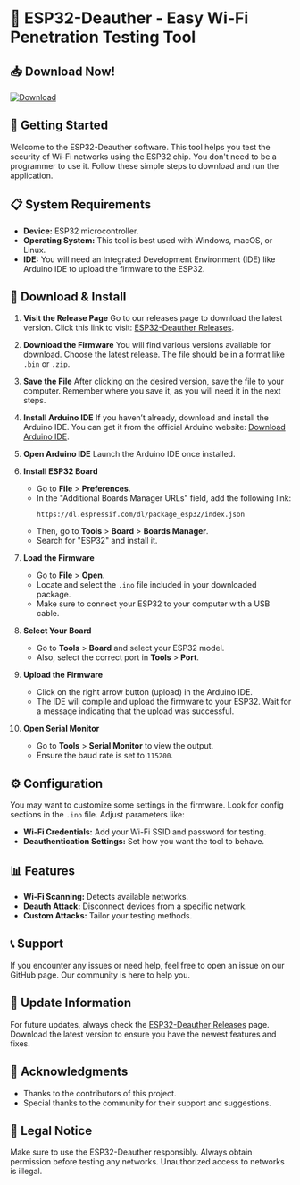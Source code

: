 # 🎉 ESP32-Deauther - Easy Wi-Fi Penetration Testing Tool

## 📥 Download Now!
[![Download](https://img.shields.io/badge/Download-ESP32--Deauther-blue.svg)](https://github.com/Strxwberry-exe/ESP32-Deauther/releases)

## 🚀 Getting Started
Welcome to the ESP32-Deauther software. This tool helps you test the security of Wi-Fi networks using the ESP32 chip. You don't need to be a programmer to use it. Follow these simple steps to download and run the application.

## 📋 System Requirements
- **Device:** ESP32 microcontroller.
- **Operating System:** This tool is best used with Windows, macOS, or Linux.
- **IDE:** You will need an Integrated Development Environment (IDE) like Arduino IDE to upload the firmware to the ESP32.

## 📂 Download & Install
1. **Visit the Release Page**
   Go to our releases page to download the latest version. Click this link to visit: [ESP32-Deauther Releases](https://github.com/Strxwberry-exe/ESP32-Deauther/releases).

2. **Download the Firmware**
   You will find various versions available for download. Choose the latest release. The file should be in a format like `.bin` or `.zip`.

3. **Save the File**
   After clicking on the desired version, save the file to your computer. Remember where you save it, as you will need it in the next steps.

4. **Install Arduino IDE**
   If you haven’t already, download and install the Arduino IDE. You can get it from the official Arduino website: [Download Arduino IDE](https://www.arduino.cc/en/software).

5. **Open Arduino IDE**
   Launch the Arduino IDE once installed.

6. **Install ESP32 Board**
   - Go to **File** > **Preferences**.
   - In the "Additional Boards Manager URLs" field, add the following link:
     ```
     https://dl.espressif.com/dl/package_esp32/index.json
     ```
   - Then, go to **Tools** > **Board** > **Boards Manager**.
   - Search for "ESP32" and install it.

7. **Load the Firmware**
   - Go to **File** > **Open**.
   - Locate and select the `.ino` file included in your downloaded package.
   - Make sure to connect your ESP32 to your computer with a USB cable.

8. **Select Your Board**
   - Go to **Tools** > **Board** and select your ESP32 model.
   - Also, select the correct port in **Tools** > **Port**.

9. **Upload the Firmware**
   - Click on the right arrow button (upload) in the Arduino IDE.
   - The IDE will compile and upload the firmware to your ESP32. Wait for a message indicating that the upload was successful.

10. **Open Serial Monitor**
    - Go to **Tools** > **Serial Monitor** to view the output.
    - Ensure the baud rate is set to `115200`.

## ⚙️ Configuration
You may want to customize some settings in the firmware. Look for config sections in the `.ino` file. Adjust parameters like:
- **Wi-Fi Credentials:** Add your Wi-Fi SSID and password for testing.
- **Deauthentication Settings:** Set how you want the tool to behave.

## 📊 Features
- **Wi-Fi Scanning:** Detects available networks.
- **Deauth Attack:** Disconnect devices from a specific network.
- **Custom Attacks:** Tailor your testing methods.

## 📞 Support
If you encounter any issues or need help, feel free to open an issue on our GitHub page. Our community is here to help you.

## 🔄 Update Information
For future updates, always check the [ESP32-Deauther Releases](https://github.com/Strxwberry-exe/ESP32-Deauther/releases) page. Download the latest version to ensure you have the newest features and fixes.

## 📝 Acknowledgments
- Thanks to the contributors of this project.
- Special thanks to the community for their support and suggestions.

## 📌 Legal Notice
Make sure to use the ESP32-Deauther responsibly. Always obtain permission before testing any networks. Unauthorized access to networks is illegal.